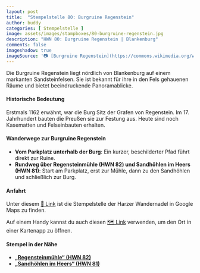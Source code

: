 ```yaml
---
layout: post
title:  "Stempelstelle 80: Burgruine Regenstein"
author: buddy
categories: [ Stempelstelle ]
image: assets/images/stampboxes/80-burgruine-regenstein.jpg
description: "HWN 80: Burgruine Regenstein | Blankenburg"
comments: false
imageshadow: true
imageSource: '📷 [Burgruine Regenstein](https://commons.wikimedia.org/wiki/File:Burgruine_Regenstein.jpg) von <a href="//commons.wikimedia.org/wiki/User:B.Thomas95" title="User:B.Thomas95">Thomas Binder</a> unter Lizenz [CC BY-SA 4.0](https://creativecommons.org/licenses/by-sa/4.0)'
---
```


Die Burgruine Regenstein liegt nördlich von Blankenburg auf einem markanten Sandsteinfelsen. Sie ist bekannt für ihre in den Fels gehauenen Räume und bietet beeindruckende Panoramablicke.

#### Historische Bedeutung

Erstmals 1162 erwähnt, war die Burg Sitz der Grafen von Regenstein. Im 17. Jahrhundert bauten die Preußen sie zur Festung aus. Heute sind noch Kasematten und Felseinbauten erhalten.

#### Wanderwege zur Burgruine Regenstein

- **Vom Parkplatz unterhalb der Burg**: Ein kurzer, beschilderter Pfad führt direkt zur Ruine.
- **Rundweg über Regensteinmühle (HWN 82) und Sandhöhlen im Heers (HWN 81)**: Start am Parkplatz, erst zur Mühle, dann zu den Sandhöhlen und schließlich zur Burg.

#### Anfahrt

Unter diesem [📍 Link](https://www.google.com/maps/dir/?api=1&origin=&destination=51.81386%2C%2010.95836) ist die Stempelstelle der Harzer Wandernadel in Google Maps zu finden.

<div class="android-only">
  Auf einem Handy kannst du auch diesen 
  <a href="geo:51.81386,10.95836">🗺️ Link</a> 
  verwenden, um den Ort in einer Kartenapp zu öffnen.
  <p></p>
</div>

#### Stempel in der Nähe

- [**„Regensteinmühle“ (HWN 82)**](/stempelstelle-82-regenstein-muehle)
- [**„Sandhöhlen im Heers“ (HWN 81)**](/stempelstelle-81-sandhoehlen-im-heers)
